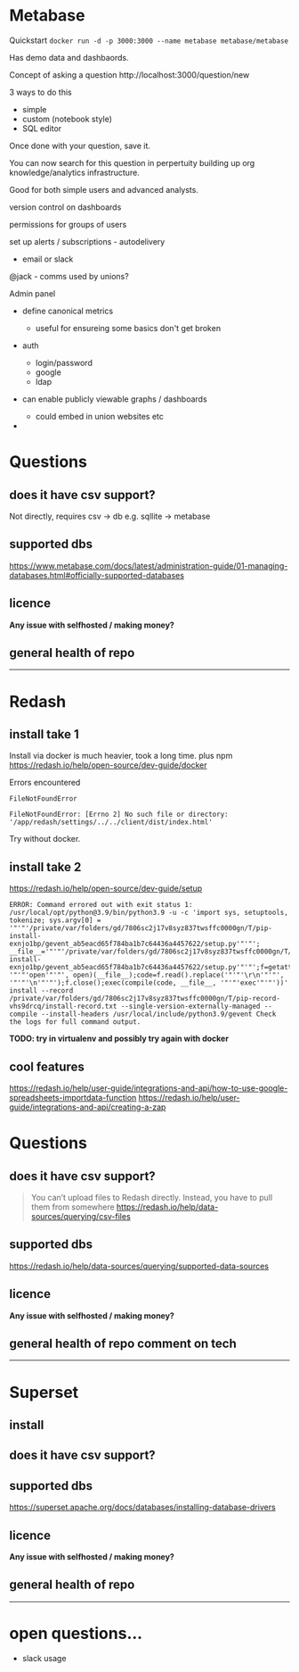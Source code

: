 # Metabase

Quickstart
`docker run -d -p 3000:3000 --name metabase metabase/metabase`

Has demo data and dashbaords.

Concept of asking a question
http://localhost:3000/question/new

3 ways to do this
  - simple
  - custom (notebook style)
  - SQL editor

Once done with your question, save it.

You can now search for this question in perpertuity building up org knowledge/analytics infrastructure.

Good for both simple users and advanced analysts.

version control on dashboards

permissions for groups of users

set up alerts / subscriptions - autodelivery
  - email or slack

@jack - comms used by unions?

Admin panel
  - define canonical metrics
      - useful for ensureing some basics don't get broken
  - auth
    - login/password
    - google
    - ldap

  - can enable publicly viewable graphs / dashboards
    - could embed in union websites etc

  - 


# Questions
## does it have csv support?
Not directly, requires csv -> db e.g. sqllite -> metabase

## supported dbs
https://www.metabase.com/docs/latest/administration-guide/01-managing-databases.html#officially-supported-databases

## licence
**Any issue with selfhosted / making money?**

## general health of repo

----------------

# Redash
## install take 1
Install via docker is much heavier, took a long time. plus npm
https://redash.io/help/open-source/dev-guide/docker

Errors encountered
```
FileNotFoundError

FileNotFoundError: [Errno 2] No such file or directory: '/app/redash/settings/../../client/dist/index.html'
```

Try without docker.

## install take 2
https://redash.io/help/open-source/dev-guide/setup

```
ERROR: Command errored out with exit status 1: /usr/local/opt/python@3.9/bin/python3.9 -u -c 'import sys, setuptools, tokenize; sys.argv[0] = '"'"'/private/var/folders/gd/7806sc2j17v8syz837twsffc0000gn/T/pip-install-exnjo1bp/gevent_ab5eacd65f784ba1b7c64436a4457622/setup.py'"'"'; __file__='"'"'/private/var/folders/gd/7806sc2j17v8syz837twsffc0000gn/T/pip-install-exnjo1bp/gevent_ab5eacd65f784ba1b7c64436a4457622/setup.py'"'"';f=getattr(tokenize, '"'"'open'"'"', open)(__file__);code=f.read().replace('"'"'\r\n'"'"', '"'"'\n'"'"');f.close();exec(compile(code, __file__, '"'"'exec'"'"'))' install --record /private/var/folders/gd/7806sc2j17v8syz837twsffc0000gn/T/pip-record-vhs9drcq/install-record.txt --single-version-externally-managed --compile --install-headers /usr/local/include/python3.9/gevent Check the logs for full command output.
```
**TODO: try in virtualenv and possibly try again with docker**


## cool features
https://redash.io/help/user-guide/integrations-and-api/how-to-use-google-spreadsheets-importdata-function
https://redash.io/help/user-guide/integrations-and-api/creating-a-zap


# Questions
## does it have csv support?
>You can’t upload files to Redash directly. Instead, you have to pull them from somewhere
https://redash.io/help/data-sources/querying/csv-files

## supported dbs
https://redash.io/help/data-sources/querying/supported-data-sources

## licence
**Any issue with selfhosted / making money?**

## general health of repo comment on tech



-----------------

# Superset
## install



## does it have csv support?


## supported dbs
https://superset.apache.org/docs/databases/installing-database-drivers

## licence
**Any issue with selfhosted / making money?**

## general health of repo

---------------

# open questions... 
 - slack usage
